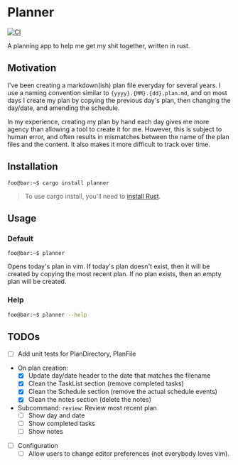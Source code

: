 # Planner

[![CI](https://github.com/revuniversal/planner/actions/workflows/cargo.yml/badge.svg)](https://github.com/revuniversal/planner/actions/workflows/cargo.yml)

A planning app to help me get my shit together, written in rust.

## Motivation

I've been creating a markdown(ish) plan file everyday for several years. I use a naming convention similar to `{yyyy}.{MM}.{dd}.plan.md`, and on most days I create my plan by copying the previous day's plan, then changing the day/date, and amending the schedule.

In my experience, creating my plan by hand each day gives me more agency than allowing a tool to create it for me. However, this is subject to human error, and often results in mismatches between the name of the plan files and the content. It also makes it more difficult to track over time.

## Installation

```console
foo@bar:~$ cargo install planner
```

> To use cargo install, you'll need to [install Rust](https://www.rust-lang.org/tools/install).

## Usage

### Default

```console
foo@bar:~$ planner
```

Opens today's plan in vim. If today's plan doesn't exist, then it will be created by copying the most recent plan. If no plan exists, then an empty plan will be created.

### Help

```sh
foo@bar:~$ planner --help
```

## TODOs

- [ ] Add unit tests for PlanDirectory, PlanFile
- On plan creation:
  - [x] Update day/date header to the date that matches the filename
  - [x] Clean the TaskList section (remove completed tasks)
  - [x] Clean the Schedule section (remove the actual schedule events)
  - [x] Clean the notes section (delete the notes)
- Subcommand: `review`: Review most recent plan
  - [ ] Show day and date
  - [ ] Show completed tasks
  - [ ] Show notes
- [ ] Configuration
  - [ ] Allow users to change editor preferences (not everybody loves vim).
